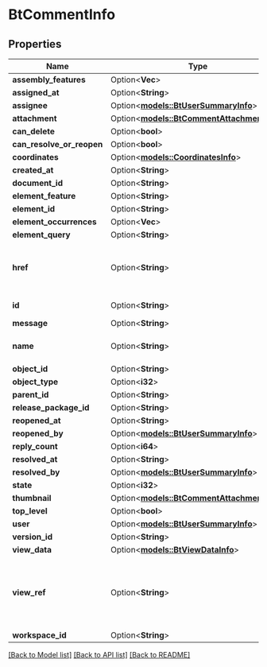 # BtCommentInfo

## Properties

Name | Type | Description | Notes
------------ | ------------- | ------------- | -------------
**assembly_features** | Option<**Vec<String>**> |  | [optional]
**assigned_at** | Option<**String**> |  | [optional]
**assignee** | Option<[**models::BtUserSummaryInfo**](BTUserSummaryInfo.md)> |  | [optional]
**attachment** | Option<[**models::BtCommentAttachmentInfo**](BTCommentAttachmentInfo.md)> |  | [optional]
**can_delete** | Option<**bool**> |  | [optional]
**can_resolve_or_reopen** | Option<**bool**> |  | [optional]
**coordinates** | Option<[**models::CoordinatesInfo**](CoordinatesInfo.md)> |  | [optional]
**created_at** | Option<**String**> |  | [optional]
**document_id** | Option<**String**> |  | [optional]
**element_feature** | Option<**String**> |  | [optional]
**element_id** | Option<**String**> |  | [optional]
**element_occurrences** | Option<**Vec<String>**> |  | [optional]
**element_query** | Option<**String**> |  | [optional]
**href** | Option<**String**> | URI to fetch complete information of the resource. | [optional]
**id** | Option<**String**> | Id of the resource. | [optional]
**message** | Option<**String**> |  | [optional]
**name** | Option<**String**> | Name of the resource. | [optional]
**object_id** | Option<**String**> |  | [optional]
**object_type** | Option<**i32**> |  | [optional]
**parent_id** | Option<**String**> |  | [optional]
**release_package_id** | Option<**String**> |  | [optional]
**reopened_at** | Option<**String**> |  | [optional]
**reopened_by** | Option<[**models::BtUserSummaryInfo**](BTUserSummaryInfo.md)> |  | [optional]
**reply_count** | Option<**i64**> |  | [optional]
**resolved_at** | Option<**String**> |  | [optional]
**resolved_by** | Option<[**models::BtUserSummaryInfo**](BTUserSummaryInfo.md)> |  | [optional]
**state** | Option<**i32**> |  | [optional]
**thumbnail** | Option<[**models::BtCommentAttachmentInfo**](BTCommentAttachmentInfo.md)> |  | [optional]
**top_level** | Option<**bool**> |  | [optional]
**user** | Option<[**models::BtUserSummaryInfo**](BTUserSummaryInfo.md)> |  | [optional]
**version_id** | Option<**String**> |  | [optional]
**view_data** | Option<[**models::BtViewDataInfo**](BTViewDataInfo.md)> |  | [optional]
**view_ref** | Option<**String**> | URI to visualize the resource in a webclient if applicable. | [optional]
**workspace_id** | Option<**String**> |  | [optional]

[[Back to Model list]](../README.md#documentation-for-models) [[Back to API list]](../README.md#documentation-for-api-endpoints) [[Back to README]](../README.md)



